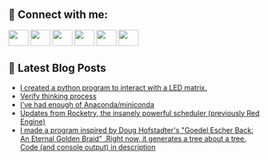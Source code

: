## 🔎 Connect with me:
[<img height="32" width="40" src="https://cdn.jsdelivr.net/npm/simple-icons@v5/icons/telegram.svg" />](https://t.me/bullbesh)
[<img height="32" width="40" src="https://cdn.jsdelivr.net/npm/simple-icons@v5/icons/vk.svg" />](https://vk.com/bullbesh)
[<img height="32" width="40" src="https://cdn.jsdelivr.net/npm/simple-icons@v5/icons/twitter.svg" />](https://twitter.com/bullbesh1)
[<img height="32" width="40" src="https://cdn.jsdelivr.net/npm/simple-icons@v5/icons/instagram.svg" />](https://www.instagram.com/bullbesh)
[<img height="32" width="40" src="https://cdn.jsdelivr.net/npm/simple-icons@v5/icons/reddit.svg" />](https://www.reddit.com/user/bullbesh)
[<img height="32" width="40" src="https://cdn.jsdelivr.net/npm/simple-icons@v5/icons/youtube.svg" />](https://www.youtube.com/channel/UCtfjRs6uzgq5mfm8S06WTcg)

## 📕 Latest Blog Posts
<!-- BLOG-POST-LIST:START -->
- [I created a python program to interact with a LED matrix.](https://www.reddit.com/r/Python/comments/vxkff3/i_created_a_python_program_to_interact_with_a_led/)
- [Verify thinking process](https://www.reddit.com/r/Python/comments/vxk7ec/verify_thinking_process/)
- [I’ve had enough of Anaconda/miniconda](https://www.reddit.com/r/Python/comments/vxix6g/ive_had_enough_of_anacondaminiconda/)
- [Updates from Rocketry, the insanely powerful scheduler &lpar;previously Red Engine&rpar;](https://www.reddit.com/r/Python/comments/vxib8e/updates_from_rocketry_the_insanely_powerful/)
- [I made a program inspired by Doug Hofstadter&#39;s &quot;Goedel Escher Back: An Eternal Golden Braid&quot; .Right now, it generates a tree about a tree. Code &lpar;and console output&rpar; in description](https://www.reddit.com/r/Python/comments/vxf9fg/i_made_a_program_inspired_by_doug_hofstadters/)
<!-- BLOG-POST-LIST:END -->
